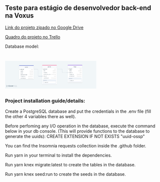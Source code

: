 ## Teste para estágio de desenvolvedor back-end na Voxus

[Link do projeto zipado no Google Drive](googledrive.com/link)

[Quadro do projeto no Trello](https://bit.ly/2TfwkV1)

Database model:
<h1>
  <img alt="Database Model" title="db-model" src=".github/db.png" width="300px" />
</h1>

### Project installation guide/details:

Create a PostgreSQL database and put the credentials in the .env file (fill the other 4 variables there as well).

Before perfoming any I/O operation in the database, execute the command below in your db console.
(This will provide functions to the database to generate the uuids):
CREATE EXTENSION IF NOT EXISTS "uuid-ossp"

You can find the Insomnia requests collection inside the .github folder.

Run yarn in your terminal to install the dependencies.

Run yarn knex migrate:latest to create the tables in the database.

Run yarn knex seed:run to create the seeds in the database.
